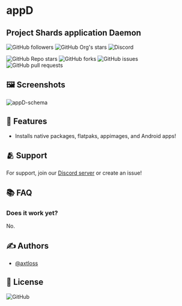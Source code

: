 # appD
## Project Shards application Daemon

![GitHub followers](https://img.shields.io/github/followers/project-shards?color=dark-green) 
![GitHub Org's stars](https://img.shields.io/github/stars/project-shards?label=shards%27%20stars&color=dark-green)
![Discord](https://img.shields.io/discord/1101598768819863602?color=dark-green&label=chat%20%26%20support)

![GitHub Repo stars](https://img.shields.io/github/stars/project-shards/appd?color=dark-green)
![GitHub forks](https://img.shields.io/github/forks/project-shards/appd?color=dark-green)
![GitHub issues](https://img.shields.io/github/issues/project-shards/appd?color=dark-green)
![GitHub pull requests](https://img.shields.io/github/issues-pr/project-shards/appd?color=dark-green)

## 🖼️ Screenshots

![appD-schema](https://git.getcryst.al/project-shards/software/appd/-/raw/main/appD-schema.png)


## 🐣 Features

- Installs native packages, flatpaks, appimages, and Android apps!

## 🫂 Support

For support, join our [Discord server](https://discord.gg/u9McaXUq2t)
or create an issue!

## 📚 FAQ

### Does it work yet?

No.

<!--
## 🖥️ Installation

Install my-project with npm

```bash
  npm install my-project
  cd my-project
```
    
## ⏫️ Deployment

To deploy this project run

```bash
  npm run deploy
```


## 📲 Run Locally

Clone the project

```bash
  git clone https://link-to-project
```

Go to the project directory

```bash
  cd my-project
```

Install dependencies

```bash
  npm install
```

Start the server

```bash
  npm run start
```


## 🙋 Usage/Examples

```javascript
import Component from 'my-project'

function App() {
  return <Component />
}
```
-->

## ✍️ Authors

- [@axtloss](https://www.github.com/axtloss)


## 📜 License

![GitHub](https://img.shields.io/github/license/project-shards/appd)

